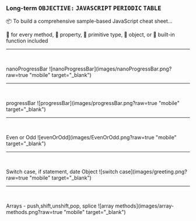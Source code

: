 ### Long-term <kbd>OBJECTIVE:</kbd>   <KBD>JAVASCRIPT</KBD> <KBD>PERIODIC</KBD>  <KBD>TABLE</KBD>
:package: To build a comprehensive sample-based JavaScript cheat sheet... 

:bookmark: for every method, 
:bookmark: property, 
:bookmark: primitive type, 
:bookmark: object, or 
:bookmark: built-in function included



<hr />  
<br />
  
 nanoProgressBar
 ![nanoProgressBar](images/nanoProgressBar.png?raw=true "mobile" target="_blank")



<hr />  
<br />
  
 progressBar
 ![progressBar](images/progressBar.png?raw=true "mobile" target="_blank")
 

 
<hr />  
<br />
  
 Even or Odd
 ![evenOrOdd](images/EvenOrOdd.png?raw=true "mobile" target="_blank")
 
 
 
 
 <hr />  
<br />
  
 Switch case, if statement, date Object
 ![switch case](images/greeting.png?raw=true "mobile" target="_blank")
 
 
 <hr />  
<br />
  
 Arrays - push,shift,unshift,pop, splice
 ![array methods](images/array-methods.png?raw=true "mobile" target="_blank")

